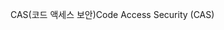 <span data-ttu-id="8257a-101">CAS(코드 액세스 보안)</span><span class="sxs-lookup"><span data-stu-id="8257a-101">Code Access Security (CAS)</span></span>